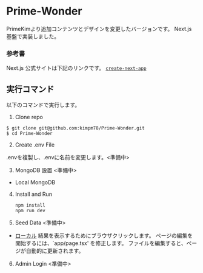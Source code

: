# Prime-Wonder

PrimeKimより追加コンテンツとデザインを変更したバージョンです。
Next.js 基盤で実装しました。

### 参考書

Next.js 公式サイトは下記のリンクです。
[`create-next-app`](https://github.com/vercel/next.js/tree/canary/packages/create-next-app)

## 実行コマンド

以下のコマンドで実行します。

1. Clone repo

```
$ git clone git@github.com:kimpm78/Prime-Wonder.git
$ cd Prime-Wonder
```

2. Create .env File

.envを複製し、.envに名前を変更します。<準備中>

3. MongoDB 設置 <準備中>

- Local MongoDB

4. Install and Run

   ```
   npm install
   npm run dev
   ```

5. Seed Data <準備中>

- [ローカル](http://localhost:3020) 結果を表示するためにブラウザクリックします。
  ページの編集を開始するには、`app/page.tsx' を修正します。
  ファイルを編集すると、ページが自動的に更新されます。

6. Admin Login <準備中>

